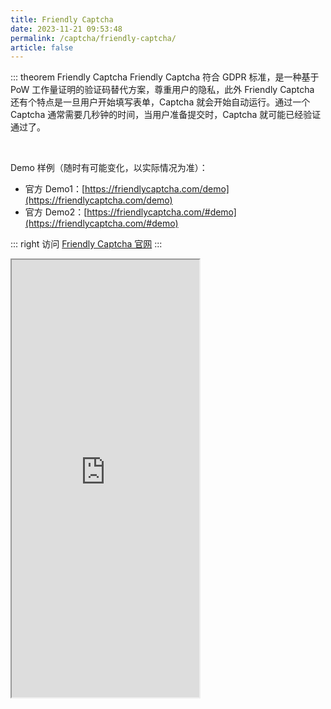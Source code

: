 ```yaml
---
title: Friendly Captcha
date: 2023-11-21 09:53:48
permalink: /captcha/friendly-captcha/
article: false
---
```


::: theorem Friendly Captcha
Friendly Captcha 符合 GDPR 标准，是一种基于 PoW 工作量证明的验证码替代方案，尊重用户的隐私，此外 Friendly Captcha 还有个特点是一旦用户开始填写表单，Captcha 就会开始自动运行。通过一个 Captcha 通常需要几秒钟的时间，当用户准备提交时，Captcha 就可能已经验证通过了。

<br>

Demo 样例（随时有可能变化，以实际情况为准）：
<br>

- 官方 Demo1：[https://friendlycaptcha.com/demo](https://friendlycaptcha.com/demo)<Badge text="本页使用" type="error" vertical="middle"/>
- 官方 Demo2：[https://friendlycaptcha.com/#demo](https://friendlycaptcha.com/#demo)

::: right
访问 [Friendly Captcha 官网](https://friendlycaptcha.com/)
:::

<iframe src="https://friendlycaptcha.com/demo" height="700px" scrolling="no"></iframe>
